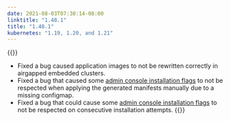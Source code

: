 ```yaml
---
date: 2021-08-03T07:30:14-08:00
linktitle: "1.48.1"
title: "1.48.1"
kubernetes: "1.19, 1.20, and 1.21"
---
```


{{<fixes>}}
* Fixed a bug caused application images to not be rewritten correctly in airgapped embedded clusters.
* Fixed a bug that caused some [admin console installation flags](/kots-cli/install/) to not be respected when applying the generated manifests manually due to a missing configmap.
* Fixed a bug that could cause some [admin console installation flags](/kots-cli/install/) to not be respected on consecutive installation attempts.
{{</fixes>}}
